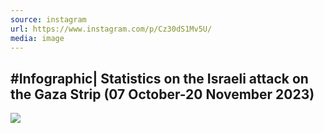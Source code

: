 ```yaml
---
source: instagram
url: https://www.instagram.com/p/Cz30dS1Mv5U/
media: image
---
```


## #Infographic| Statistics on the Israeli attack on the Gaza Strip (07 October-20 November 2023)

![](3240289168419651156.jpg)